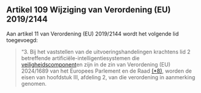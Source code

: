 ## Artikel 109 Wijziging van Verordening (EU) 2019/2144

Aan artikel 11 van Verordening (EU) 2019/2144 wordt het volgende lid toegevoegd:

> “3. Bij het vaststellen van de uitvoeringshandelingen krachtens lid 2 betreffende artificiële-intelligentiesystemen die [veiligheidscomponent](a3.md#^veiligheidscomponent)en zijn in de zin van Verordening (EU) 2024/1689 van het Europees Parlement en de Raad [(\*8)](#ntr*8-L_202401689NL.000101-E0065), worden de eisen van hoofdstuk III, afdeling 2, van die verordening in aanmerking genomen.
